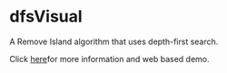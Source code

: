 # dfsVisual
A Remove Island algorithm that uses depth-first search.

Click [here](https://link-url-here.org)for more information and web based demo.
